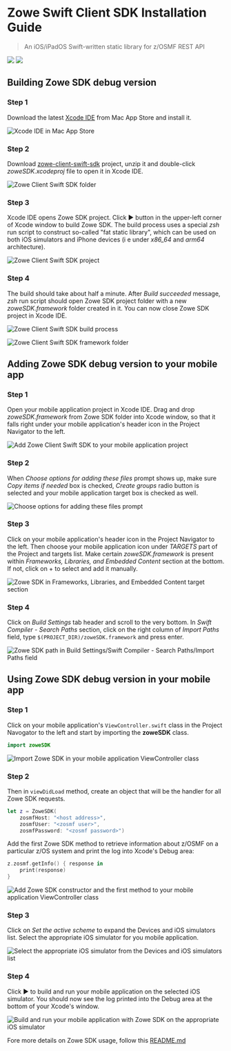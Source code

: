 # Zowe Swift Client SDK Installation Guide 

> An iOS/iPadOS Swift-written static library for z/OSMF REST API 

![](https://img.shields.io/badge/license-EPL--2.0-blue) ![](https://img.shields.io/badge/version-0.1.0-yellow) 

## Building Zowe SDK debug version 

### Step 1 

Download the latest <a href="https://apps.apple.com/us/app/xcode/id497799835" target="_blank">Xcode IDE</a> from Mac App Store and install it. 

![Xcode IDE in Mac App Store](/../screenshots/Scrshots/install/ZoweClientSwiftSDK01.png?raw=true "Xcode IDE in Mac App Store") 

### Step 2 

Download <a href="archive/master.zip" target="_blank">zowe-client-swift-sdk</a> project, unzip it and double-click *zoweSDK.xcodeproj* file to open it in Xcode IDE. 

![Zowe Client Swift SDK folder](/../screenshots/Scrshots/install/ZoweClientSwiftSDK02.png?raw=true "Zowe Client Swift SDK folder") 

### Step 3 

Xcode IDE opens Zowe SDK project. Click ▶ button in the upper-left corner of Xcode window to build Zowe SDK. The build process uses a special *zsh* run script to construct so-called "fat static library", which can be used on both iOS simulators and iPhone devices (i e under *x86_64* and *arm64* architecture). 

![Zowe Client Swift SDK project](/../screenshots/Scrshots/install/ZoweClientSwiftSDK03.png?raw=true "Zowe Client Swift SDK project") 

### Step 4

The build should take about half a minute. After *Build succeeded* message, *zsh* run script should open Zowe SDK project folder with a new *zoweSDK.framework* folder created in it. You can now close Zowe SDK project in Xcode IDE.

![Zowe Client Swift SDK build process](/../screenshots/Scrshots/install/ZoweClientSwiftSDK04.png?raw=true "Zowe Client Swift SDK build process") 

![Zowe Client Swift SDK framework folder](/../screenshots/Scrshots/install/ZoweClientSwiftSDK05.png?raw=true "Zowe Client Swift SDK framework folder") 

## Adding Zowe SDK debug version to your mobile app 

### Step 1 

Open your mobile application project in Xcode IDE. Drag and drop *zoweSDK.framework* from Zowe SDK folder into Xcode window, so that it falls right under your mobile application's header icon in the Project Navigator to the left.

![Add Zowe Client Swift SDK to your mobile application project](/../screenshots/Scrshots/install/ZoweClientSwiftSDK06.png?raw=true "Add Zowe Client Swift SDK to your mobile application project") 

### Step 2 

When *Choose options for adding these files* prompt shows up, make sure *Copy items if needed* box is checked, *Create groups* radio button is selected and your mobile application target box is checked as well.

![Choose options for adding these files prompt](/../screenshots/Scrshots/install/ZoweClientSwiftSDK07.png?raw=true "Choose options for adding these files prompt") 

### Step 3 

Click on your mobile application's header icon in the Project Navigator to the left. Then choose your mobile application icon under *TARGETS* part of the Project and targets list. Make certain *zoweSDK.framework* is present within *Frameworks, Libraries, and Embedded Content* section at the bottom. If not, click on + to select and add it manually. 

![Zowe SDK in Frameworks, Libraries, and Embedded Content target section](/../screenshots/Scrshots/install/ZoweClientSwiftSDK08.png?raw=true "Zowe SDK in Frameworks, Libraries, and Embedded Content target section") 

### Step 4 

Click on *Build Settings* tab header and scroll to the very bottom. In *Swift Compiler - Search Paths* section, click on the right column of *Import Paths* field, type `$(PROJECT_DIR)/zoweSDK.framework` and press enter. 

![Zowe SDK path in Build Settings/Swift Compiler - Search Paths/Import Paths field](/../screenshots/Scrshots/install/ZoweClientSwiftSDK09.png?raw=true "Zowe SDK path in Build Settings/Swift Compiler - Search Paths/Import Paths field") 

## Using Zowe SDK debug version in your mobile app 

### Step 1 

Click on your mobile application's `ViewController.swift` class in the Project Navogator to the left and start by importing the **zoweSDK** class. 

```swift
import zoweSDK
```

![Import Zowe SDK in your mobile application ViewController class](/../screenshots/Scrshots/install/ZoweClientSwiftSDK10.png?raw=true "Import Zowe SDK in your mobile application ViewController class") 

### Step 2 

Then in `viewDidLoad` method, create an object that will be the handler for all Zowe SDK requests. 

```swift
let z = ZoweSDK(
    zosmfHost: "<host address>", 
    zosmfUser: "<zosmf user>", 
    zosmfPassword: "<zosmf password>")
```

Add the first Zowe SDK method to retrieve information about z/﻿OSMF on a particular z/OS system and print the log into Xcode's Debug area:

```swift
z.zosmf.getInfo() { response in 
    print(response) 
}
```

![Add Zowe SDK constructor and the first method to your mobile application ViewController class](/../screenshots/Scrshots/install/ZoweClientSwiftSDK11.png?raw=true "Add Zowe SDK constructor and the first method to your mobile application ViewController class") 

### Step 3 

Click on *Set the active scheme* to expand the Devices and iOS simulators list. Select the appropriate iOS simulator for you mobile application. 

![Select the appropriate iOS simulator from the Devices and iOS simulators list](/../screenshots/Scrshots/install/ZoweClientSwiftSDK12.png?raw=true "Select the appropriate iOS simulator from the Devices and iOS simulators list") 

### Step 4 

Click ▶ to build and run your mobile application on the selected iOS simulator. You should now see the log printed into the Debug area at the bottom of your Xcode's window. 

![Build and run your mobile application with Zowe SDK on the appropriate iOS simulator](/../screenshots/Scrshots/install/ZoweClientSwiftSDK13.png?raw=true "Build and run your mobile application with Zowe SDK on the appropriate iOS simulator") 

Fore more details on Zowe SDK usage, follow this [README.md](README.md)
